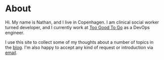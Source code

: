 # About

Hi. My name is Nathan, and I live in Copenhagen. I am clinical social worker turned developer, and I currently work at [Too Good To Go](https://toogoodtogo.com/en-us) as a DevOps engineer.

I use this site to collect some of my thoughts about a number of topics in the [blog](/posts/). I'm also happy to accept any kind of request or introduction via [email](mailto:nathan@nathankuik.com).
